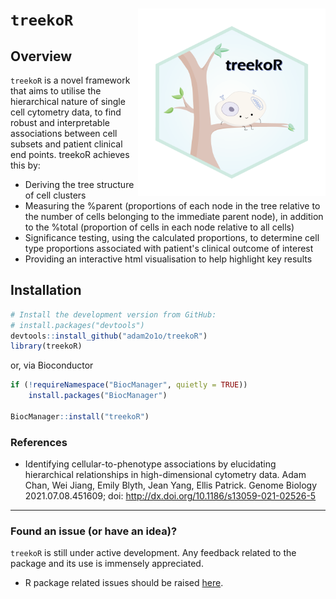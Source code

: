 # `treekoR` <img src="inst/extdata/treekoR-logo-01b-png.png" width="300" align="right" />

## Overview
`treekoR` is a novel framework that aims to utilise the hierarchical nature of single cell cytometry data, to find robust and interpretable associations between cell subsets and patient clinical end points. treekoR achieves this by:

- Deriving the tree structure of cell clusters
- Measuring the %parent (proportions of each node in the tree relative to the number of cells belonging to the immediate parent node), in addition to the %total (proportion of cells in each node relative to all cells)
- Significance testing, using the calculated proportions, to determine cell type proportions associated with patient's clinical outcome of interest
- Providing an interactive html visualisation to help highlight key results

## Installation
```r
# Install the development version from GitHub:
# install.packages("devtools")
devtools::install_github("adam2o1o/treekoR")
library(treekoR)
```

or, via Bioconductor

```r
if (!requireNamespace("BiocManager", quietly = TRUE))
    install.packages("BiocManager")

BiocManager::install("treekoR")
```

### References

- Identifying cellular-to-phenotype associations by elucidating hierarchical relationships in high-dimensional cytometry data. Adam Chan, Wei Jiang, Emily Blyth, Jean Yang, Ellis Patrick. Genome Biology 2021.07.08.451609; doi: http://dx.doi.org/10.1186/s13059-021-02526-5

---

### Found an issue (or have an idea)?

`treekoR` is still under active development. Any feedback related to the package and its use is immensely appreciated. 
- R package related issues should be raised [here](https://github.com/adam2o1o/treekoR/issues). 
